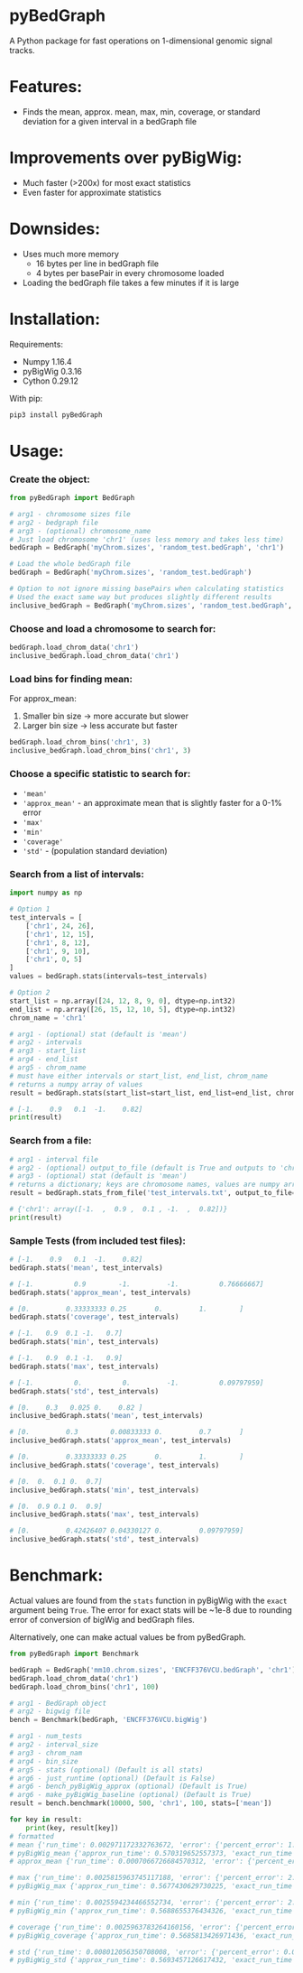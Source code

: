 # pyBedGraph
A Python package for fast operations on 1-dimensional genomic signal tracks.

# Features:
- Finds the mean, approx. mean, max, min, coverage, or standard deviation for a given interval in a bedGraph file

# Improvements over pyBigWig:
- Much faster (>200x) for most exact statistics
- Even faster for approximate statistics

# Downsides:
- Uses much more memory
    - 16 bytes per line in bedGraph file
    - 4 bytes per basePair in every chromosome loaded
- Loading the bedGraph file takes a few minutes if it is large

# Installation:

Requirements:
- Numpy 1.16.4
- pyBigWig 0.3.16
- Cython 0.29.12


With pip:
```bash
pip3 install pyBedGraph
```

# Usage:

### Create the object:
```python
from pyBedGraph import BedGraph

# arg1 - chromosome sizes file
# arg2 - bedgraph file
# arg3 - (optional) chromosome_name
# Just load chromosome 'chr1' (uses less memory and takes less time)
bedGraph = BedGraph('myChrom.sizes', 'random_test.bedGraph', 'chr1')

# Load the whole bedGraph file
bedGraph = BedGraph('myChrom.sizes', 'random_test.bedGraph')

# Option to not ignore missing basePairs when calculating statistics
# Used the exact same way but produces slightly different results
inclusive_bedGraph = BedGraph('myChrom.sizes', 'random_test.bedGraph', ignore_missing_bp=False)
```

### Choose and load a chromosome to search for:
```python
bedGraph.load_chrom_data('chr1')
inclusive_bedGraph.load_chrom_data('chr1')
```
### Load bins for finding mean:
For approx_mean:
1. Smaller bin size -> more accurate but slower
2. Larger bin size -> less accurate but faster
```python
bedGraph.load_chrom_bins('chr1', 3)
inclusive_bedGraph.load_chrom_bins('chr1', 3)
```
### Choose a specific statistic to search for:
  - `'mean'`
  - `'approx_mean'` - an approximate mean that is slightly faster for a 0-1% error
  - `'max'`
  - `'min'`
  - `'coverage'`
  - `'std'` - (population standard deviation)

### Search from a list of intervals:
```python
import numpy as np

# Option 1
test_intervals = [
    ['chr1', 24, 26],
    ['chr1', 12, 15],
    ['chr1', 8, 12],
    ['chr1', 9, 10],
    ['chr1', 0, 5]
]
values = bedGraph.stats(intervals=test_intervals)

# Option 2
start_list = np.array([24, 12, 8, 9, 0], dtype=np.int32)
end_list = np.array([26, 15, 12, 10, 5], dtype=np.int32)
chrom_name = 'chr1'

# arg1 - (optional) stat (default is 'mean')
# arg2 - intervals
# arg3 - start_list
# arg4 - end_list
# arg5 - chrom_name
# must have either intervals or start_list, end_list, chrom_name
# returns a numpy array of values
result = bedGraph.stats(start_list=start_list, end_list=end_list, chrom_name=chrom_name)

# [-1.    0.9   0.1  -1.    0.82]
print(result)
```

### Search from a file:
```python
# arg1 - interval file
# arg2 - (optional) output_to_file (default is True and outputs to 'chr1_out.txt'
# arg3 - (optional) stat (default is 'mean')
# returns a dictionary; keys are chromosome names, values are numpy arrays
result = bedGraph.stats_from_file('test_intervals.txt', output_to_file=False, stat='mean')

# {'chr1': array([-1.  ,  0.9 ,  0.1 , -1.  ,  0.82])}
print(result)
```

### Sample Tests (from included test files):
```python
# [-1.    0.9   0.1  -1.    0.82]
bedGraph.stats('mean', test_intervals)

# [-1.          0.9        -1.         -1.          0.76666667]
bedGraph.stats('approx_mean', test_intervals)

# [0.         0.33333333 0.25       0.         1.        ]
bedGraph.stats('coverage', test_intervals)

# [-1.   0.9  0.1 -1.   0.7]
bedGraph.stats('min', test_intervals)

# [-1.   0.9  0.1 -1.   0.9]
bedGraph.stats('max', test_intervals)

# [-1.          0.          0.         -1.          0.09797959]
bedGraph.stats('std', test_intervals)
```

```python
# [0.    0.3   0.025 0.    0.82 ]
inclusive_bedGraph.stats('mean', test_intervals)

# [0.         0.3        0.00833333 0.         0.7       ]
inclusive_bedGraph.stats('approx_mean', test_intervals)

# [0.         0.33333333 0.25       0.         1.        ]
inclusive_bedGraph.stats('coverage', test_intervals)

# [0.  0.  0.1 0.  0.7]
inclusive_bedGraph.stats('min', test_intervals)

# [0.  0.9 0.1 0.  0.9]
inclusive_bedGraph.stats('max', test_intervals)

# [0.         0.42426407 0.04330127 0.         0.09797959]
inclusive_bedGraph.stats('std', test_intervals)
```

# Benchmark:
Actual values are found from the `stats` function in pyBigWig with the `exact` argument being `True`. The error for exact stats will be ~1e-8 due to rounding error of conversion of bigWig and bedGraph files.

Alternatively, one can make actual values be from pyBedGraph. 
```python
from pyBedGraph import Benchmark

bedGraph = BedGraph('mm10.chrom.sizes', 'ENCFF376VCU.bedGraph', 'chr1')
bedGraph.load_chrom_data('chr1')
bedGraph.load_chrom_bins('chr1', 100)

# arg1 - BedGraph object
# arg2 - bigwig file
bench = Benchmark(bedGraph, 'ENCFF376VCU.bigWig')

# arg1 - num_tests
# arg2 - interval_size
# arg3 - chrom_nam
# arg4 - bin_size
# arg5 - stats (optional) (Default is all stats)
# arg6 - just_runtime (optional) (Default is False)
# arg6 - bench_pyBigWig_approx (optional) (Default is True)
# arg6 - make_pyBigWig_baseline (optional) (Default is True)
result = bench.benchmark(10000, 500, 'chr1', 100, stats=['mean'])

for key in result:
    print(key, result[key])
# formatted
# mean {'run_time': 0.002971172332763672, 'error': {'percent_error': 1.1133849453411403e-08, 'ms_error': 1.1558877957200436e-15, 'abs_error': 5.565259658128112e-09, 'not_included': 0}}
# pyBigWig_mean {'approx_run_time': 0.570319652557373, 'exact_run_time': 0.5670754909515381, 'error': {'percent_error': 0.0, 'ms_error': 0.0, 'abs_error': 0.0, 'not_included': 0}}
# approx_mean {'run_time': 0.0007066726684570312, 'error': {'percent_error': 0.05871362950772767, 'ms_error': 0.0007750126193535608, 'abs_error': 0.017845196959357015, 'not_included': 107}}

# max {'run_time': 0.0025815963745117188, 'error': {'percent_error': 2.1245231544977356e-08, 'ms_error': 9.128975974031677e-13, 'abs_error': 6.218157096711807e-08, 'not_included': 0}}
# pyBigWig_max {'approx_run_time': 0.5677430629730225, 'exact_run_time': 0.567854642868042, 'error': {'percent_error': 0.0, 'ms_error': 0.0, 'abs_error': 0.0, 'not_included': 0}}

# min {'run_time': 0.0025594234466552734, 'error': {'percent_error': 2.3296755440892273e-10, 'ms_error': 9.931400247350677e-19, 'abs_error': 7.883071898306948e-11, 'not_included': 0}}
# pyBigWig_min {'approx_run_time': 0.5688655376434326, 'exact_run_time': 0.567101001739502, 'error': {'percent_error': 0.0, 'ms_error': 0.0, 'abs_error': 0.0, 'not_included': 0}}

# coverage {'run_time': 0.0025963783264160156, 'error': {'percent_error': 0.0, 'ms_error': 0.0, 'abs_error': 0.0, 'not_included': 0}}
# pyBigWig_coverage {'approx_run_time': 0.5685813426971436, 'exact_run_time': 0.5664701461791992, 'error': {'percent_error': 0.0, 'ms_error': 0.0, 'abs_error': 0.0, 'not_included': 0}}

# std {'run_time': 0.008012056350708008, 'error': {'percent_error': 0.0008802452423860437, 'ms_error': 3.5123006260771487e-07, 'abs_error': 0.0004987475752671237, 'not_included': 0}}
# pyBigWig_std {'approx_run_time': 0.5693457126617432, 'exact_run_time': 0.5679435729980469, 'error': {'percent_error': 0.0, 'ms_error': 0.0, 'abs_error': 0.0, 'not_included': 0}}
```
